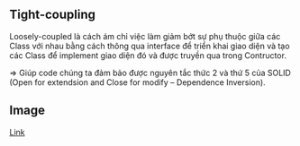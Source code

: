 ## Tight-coupling
Loosely-coupled là cách ám chỉ việc làm giảm bớt sự phụ thuộc giữa các Class với nhau bằng cách thông qua interface để triển khai giao diện và tạo các Class để implement giao diện đó và được truyền qua trong Contructor.

=> Giúp code chúng ta đảm bảo được nguyên tắc thức 2 và thứ 5 của SOLID (Open for extendsion and Close for modify – Dependence Inversion).
## Image
[Link](https://github.com/peothach/Spring-Framework/blob/master/image/Loose%20coupling.JPG)
